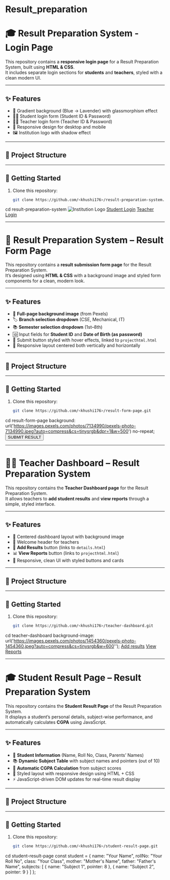 # Result_preparation
# 🎓 Result Preparation System - Login Page

This repository contains a **responsive login page** for a Result Preparation System, built using **HTML & CSS**.  
It includes separate login sections for **students** and **teachers**, styled with a clean modern UI.  

---

## ✨ Features

- 🌈 Gradient background (Blue → Lavender) with glassmorphism effect  
- 👩‍🎓 Student login form (Student ID & Password)  
- 👨‍🏫 Teacher login form (Teacher ID & Password)  
- 📱 Responsive design for desktop and mobile  
- 🖼️ Institution logo with shadow effect  

---

## 📂 Project Structure


---

## 🚀 Getting Started

1. Clone this repository:
   ```bash
   git clone https://github.com/<khushi176>/result-preparation-system.git
cd result-preparation-system
<img src="your-logo.png" alt="Institution Logo">
<a href="login.html?role=student" class="btn">Student Login</a>
<a href="teacher_dashboard.html" class="btn">Teacher Login</a>

---

# 📑 Result Preparation System – Result Form Page

This repository contains a **result submission form page** for the Result Preparation System.  
It’s designed using **HTML & CSS** with a background image and styled form components for a clean, modern look.  

---

## ✨ Features

- 🎨 **Full-page background image** (from Pexels)  
- 🏷️ **Branch selection dropdown** (CSE, Mechanical, IT)  
- 📚 **Semester selection dropdown** (1st–8th)  
- 🆔 Input fields for **Student ID** and **Date of Birth (as password)**  
- 🚀 Submit button styled with hover effects, linked to `projecthtml.html`  
- 📱 Responsive layout centered both vertically and horizontally  

---

## 📂 Project Structure

---

## 🚀 Getting Started

1. Clone this repository:
   ```bash
   git clone https://github.com/<khushi176>/result-form-page.git

cd result-form-page
background: url('https://images.pexels.com/photos/7134990/pexels-photo-7134990.jpeg?auto=compress&cs=tinysrgb&dpr=1&w=500') no-repeat;
<a href="your-result-page.html" target="_blank">
    <button type="button">SUBMIT RESULT</button>
</a>

---

# 🧑‍🏫 Teacher Dashboard – Result Preparation System

This repository contains the **Teacher Dashboard page** for the Result Preparation System.  
It allows teachers to **add student results** and **view reports** through a simple, styled interface.  

---

## ✨ Features

- 🎨 Centered dashboard layout with background image  
- 👋 Welcome header for teachers  
- 📝 **Add Results** button (links to `details.html`)  
- 📊 **View Reports** button (links to `projecthtml.html`)  
- 📱 Responsive, clean UI with styled buttons and cards  

---

## 📂 Project Structure


---

## 🚀 Getting Started

1. Clone this repository:
   ```bash
   git clone https://github.com/<khushi176>/teacher-dashboard.git
cd teacher-dashboard
background-image: url('https://images.pexels.com/photos/1454360/pexels-photo-1454360.jpeg?auto=compress&cs=tinysrgb&w=600'');
<a href="details.html" target="_blank">Add results</a>
<a href="projecthtml.html" target="_blank">View Reports</a>

---


# 🎓 Student Result Page – Result Preparation System

This repository contains the **Student Result Page** of the Result Preparation System.  
It displays a student’s personal details, subject-wise performance, and automatically calculates **CGPA** using JavaScript.  

---

## ✨ Features

- 👤 **Student Information** (Name, Roll No, Class, Parents’ Names)  
- 📚 **Dynamic Subject Table** with subject names and pointers (out of 10)  
- 🧮 **Automatic CGPA Calculation** from subject scores  
- 🎨 Styled layout with responsive design using HTML + CSS  
- ⚡ JavaScript-driven DOM updates for real-time result display  

---

## 📂 Project Structure


---

## 🚀 Getting Started

1. Clone this repository:
   ```bash
   git clone https://github.com/<khushi176>/student-result-page.git

cd student-result-page
const student = {
  name: "Your Name",
  rollNo: "Your Roll No",
  class: "Your Class",
  mother: "Mother's Name",
  father: "Father's Name",
  subjects: [
    { name: "Subject 1", pointer: 8 },
    { name: "Subject 2", pointer: 9 }
  ]
};









